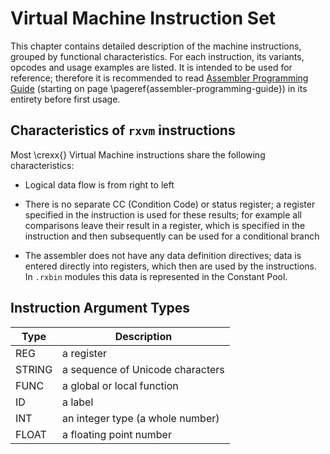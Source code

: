 # Virtual Machine Instruction Set

This chapter contains detailed description of the machine instructions, grouped by functional characteristics. For each instruction, its variants, opcodes and usage examples are listed. It is intended to be used for reference; therefore it is recommended to read [Assembler Programming Guide](#assembler-programming-guide) (starting on page \pageref{assembler-programming-guide}) in its entirety before first usage.

## Characteristics of `rxvm` instructions

Most \crexx{} Virtual Machine instructions share the following
characteristics:

- Logical data flow is from right to left
  
- There is no separate CC (Condition Code) or status register; a
    register specified in the instruction is used for these results;
    for example all comparisons leave their result in a register, which is specified in the instruction and then subsequently can be used for a conditional branch
    
- The assembler does not have any data definition directives; data is entered directly into registers, which then are used by the instructions. In ```.rxbin``` modules this data is represented in the Constant Pool. 

## Instruction Argument Types

|Type | Description |
|------|------------------------------------|
|REG| a register|
|STRING| a sequence of Unicode characters|
|FUNC| a global or local function|
|ID| a label|
|INT| an integer type (a whole number)|
|FLOAT| a floating point number|


